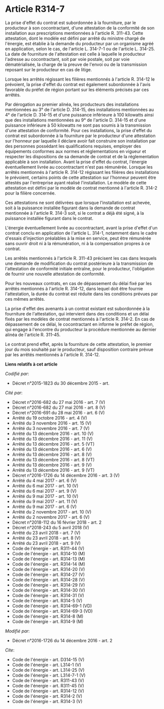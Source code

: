 # Article R314-7

La prise d'effet du contrat est subordonnée à la fourniture, par le producteur à son cocontractant, d'une attestation de la
conformité de son installation aux prescriptions mentionnées à l'article R. 311-43. Cette attestation, dont le modèle est
défini par arrêté du ministre chargé de l'énergie, est établie à la demande du producteur par un organisme agréé en
application, selon le cas, de l'article L. 314-7-1 ou de l'article L. 314-25. La date de fourniture de l'attestation est
celle à laquelle le producteur l'adresse au cocontractant, soit par voie postale, soit par voie dématérialisée, la charge de
la preuve de l'envoi ou de la transmission reposant sur le producteur en cas de litige. 

Lorsque les arrêtés régissant les filières mentionnés à l'article R. 314-12 le prévoient, la prise d'effet du contrat est
également subordonnée à l'avis favorable du préfet de région portant sur les éléments précisés par ces arrêtés. 

Par dérogation au premier alinéa, les producteurs des installations mentionnées au 3° de l'article D. 314-15, des
installations mentionnées au 4° de l'article D. 314-15 et d'une puissance inférieure à 100 kilowatts ainsi que des
installations mentionnées au 9° de l'article D. 314-15 et d'une puissance inférieure à 50 kilowatts ne sont pas soumis à la
transmission d'une attestation de conformité. Pour ces installations, la prise d'effet du contrat est subordonnée à la
fourniture par le producteur d'une attestation sur l'honneur par laquelle il déclare avoir fait construire son installation
par des personnes possédant les qualifications requises, employer des équipements conformes aux normes et réglementations en
vigueur et respecter les dispositions de sa demande de contrat et de la réglementation applicable à son installation. Avant
la prise d'effet du contrat, l'énergie éventuellement livrée au cocontractant n'est pas rémunérée. Lorsque les arrêtés
mentionnés à l'article R. 314-12 régissant les filières des installations le prévoient, certains points de cette attestation
sur l'honneur peuvent être attestés par l'entreprise ayant réalisé l'installation. Le modèle de cette attestation est défini
par le modèle de contrat mentionné à l'article R. 314-2 pour la filière concernée. 

Ces attestations ne sont délivrées que lorsque l'installation est achevée, soit à la puissance installée figurant dans la
demande de contrat mentionnée à l'article R. 314-3 soit, si le contrat a déjà été signé, à la puissance installée figurant
dans le contrat. 

L'énergie éventuellement livrée au cocontractant, avant la prise d'effet d'un contrat conclu en application de l'article L.
314-1, notamment dans le cadre d'essais d'injection préalables à la mise en service, peut être rémunérée sans ouvrir droit ni
à la rémunération, ni à la compensation propres à ce contrat. 

Les arrêtés mentionnés à l'article R. 311-43 précisent les cas dans lesquels une demande de modification du contrat
postérieure à la transmission de l'attestation de conformité initiale entraîne, pour le producteur, l'obligation de fournir
une nouvelle attestation de conformité. 

Pour les nouveaux contrats, en cas de dépassement du délai fixé par les arrêtés mentionnés à l'article R. 314-12, dans lequel
doit être fournie l'attestation, la durée du contrat est réduite dans les conditions prévues par ces mêmes arrêtés. 

La prise d'effet des avenants à un contrat existant est subordonnée à la fourniture de l'attestation, qui intervient dans des
conditions et un délai fixés par les modèles de contrat mentionnés à l'article R. 314-2. En cas de dépassement de ce délai,
le cocontractant en informe le préfet de région, qui engage à l'encontre du producteur la procédure mentionnée au dernier
alinéa de l'article R. 311-45. 

Le contrat prend effet, après la fourniture de cette attestation, le premier jour du mois souhaité par le producteur, sauf
disposition contraire prévue par les arrêtés mentionnés à l'article R. 314-12.

**Liens relatifs à cet article**

_Codifié par_:

  - Décret n°2015-1823 du 30 décembre 2015 - art.

_Cité par_:

  - Décret n°2016-682 du 27 mai 2016 - art. 7 (V)
  - Décret n°2016-682 du 27 mai 2016 - art. 8 (V)
  - Décret n°2016-691 du 28 mai 2016 - art. 6 (V)
  - Arrêté du 19 octobre 2016 - art. 4 (V)
  - Arrêté du 3 novembre 2016 - art. 15 (V)
  - Arrêté du 3 novembre 2016 - art. 7 (V)
  - Arrêté du 13 décembre 2016 - art. 10 (V)
  - Arrêté du 13 décembre 2016 - art. 11 (V)
  - Arrêté du 13 décembre 2016 - art. 5 (VT)
  - Arrêté du 13 décembre 2016 - art. 6 (V)
  - Arrêté du 13 décembre 2016 - art. 8 (V)
  - Arrêté du 13 décembre 2016 - art. 8 (VT)
  - Arrêté du 13 décembre 2016 - art. 9 (V)
  - Arrêté du 13 décembre 2016 - art. 9 (VT)
  - Décret n°2016-1726 du 14 décembre 2016 - art. 3 (V)
  - Arrêté du 4 mai 2017 - art. 6 (V)
  - Arrêté du 6 mai 2017 - art. 10 (V)
  - Arrêté du 6 mai 2017 - art. 9 (V)
  - Arrêté du 9 mai 2017 - art. 10 (V)
  - Arrêté du 9 mai 2017 - art. 11 (V)
  - Arrêté du 9 mai 2017 - art. 6 (V)
  - Arrêté du 2 novembre 2017 - art. 10 (V)
  - Arrêté du 2 novembre 2017 - art. 6 (V)
  - Décret n°2018-112 du 16 février 2018 - art. 2
  - Décret n°2018-243 du 5 avril 2018 (V)
  - Arrêté du 23 avril 2018 - art. 7 (V)
  - Arrêté du 23 avril 2018 - art. 8 (V)
  - Arrêté du 23 avril 2018 - art. 9 (V)
  - Code de l'énergie - art. R311-44 (V)
  - Code de l'énergie - art. R314-10 (M)
  - Code de l'énergie - art. R314-13 (M)
  - Code de l'énergie - art. R314-14 (M)
  - Code de l'énergie - art. R314-20 (V)
  - Code de l'énergie - art. R314-27 (V)
  - Code de l'énergie - art. R314-28 (V)
  - Code de l'énergie - art. R314-29 (V)
  - Code de l'énergie - art. R314-30 (V)
  - Code de l'énergie - art. R314-31 (V)
  - Code de l'énergie - art. R314-5 (V)
  - Code de l'énergie - art. R314-69-1 (VD)
  - Code de l'énergie - art. R314-69-3 (VD)
  - Code de l'énergie - art. R314-8 (M)
  - Code de l'énergie - art. R314-9 (M)

_Modifié par_:

  - Décret n°2016-1726 du 14 décembre 2016 - art. 2

_Cite_:

  - Code de l'énergie - art. D314-15 (V)
  - Code de l'énergie - art. L314-1 (V)
  - Code de l'énergie - art. L314-25 (V)
  - Code de l'énergie - art. L314-7-1 (V)
  - Code de l'énergie - art. R311-43 (V)
  - Code de l'énergie - art. R311-45 (V)
  - Code de l'énergie - art. R314-12 (V)
  - Code de l'énergie - art. R314-2 (V)
  - Code de l'énergie - art. R314-3 (V)
